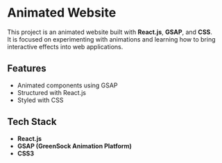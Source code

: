 # Animated Website  

This project is an animated website built with **React.js**, **GSAP**, and **CSS**.  
It is focused on experimenting with animations and learning how to bring interactive effects into web applications.  

## Features  
- Animated components using GSAP  
- Structured with React.js  
- Styled with CSS  

## Tech Stack  
- **React.js**  
- **GSAP (GreenSock Animation Platform)**  
- **CSS3**  
